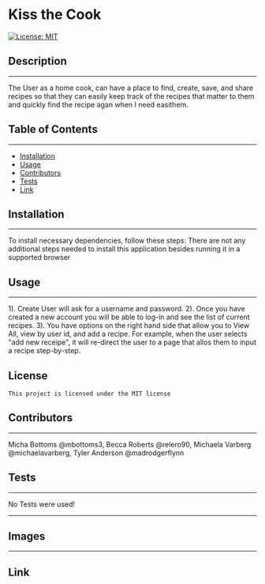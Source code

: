 # Kiss the Cook

[![License: MIT](https://img.shields.io/badge/License-MIT-yellow.svg)](https://opensource.org/licenses/MIT)

## Description

---

The User as a home cook, can have a place to find, create, save, and share recipes so that they can easily keep track of the recipes that matter to them and quickly find the recipe agan when I need easithem.

## Table of Contents

---

- [Installation](#installation)
- [Usage](#usage)
- [Contributors](#contributors)
- [Tests](#tests)
- [Link](#link)

## Installation

---

To install necessary dependencies, follow these steps:
There are not any additional steps needed to install this application besides running it in a supported browser

## Usage

---

1). Create User will ask for a username and password.
2). Once you have created a new account you will be able to log-in and see the list of current recipes.
3). You have options on the right hand side that allow you to View All, view by user id, and add a recipe. For example, when the user selects "add new receipe", it will re-direct the user to a page that allos them to input a recipe step-by-step.

## License

    This project is licensed under the MIT license

## Contributors

---

Micha Bottoms @mbottoms3, Becca Roberts @relero90, Michaela Varberg @michaelavarberg, Tyler Anderson @madrodgerflynn

## Tests

---

No Tests were used!

---

## Images

---

## Link
